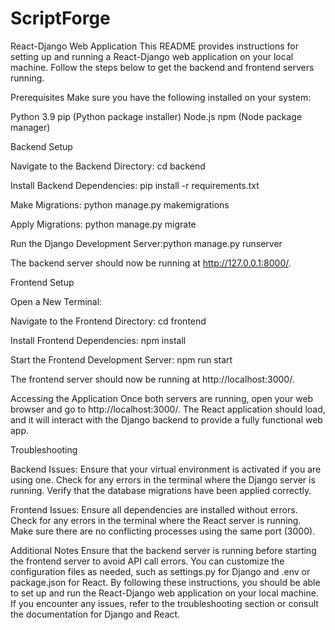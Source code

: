 # ScriptForge

React-Django Web Application
This README provides instructions for setting up and running a React-Django web application on your local machine. Follow the steps below to get the backend and frontend servers running.

Prerequisites
Make sure you have the following installed on your system:

Python 3.9
pip (Python package installer)
Node.js
npm (Node package manager)

Backend Setup

Navigate to the Backend Directory: cd backend

Install Backend Dependencies: pip install -r requirements.txt

Make Migrations: python manage.py makemigrations

Apply Migrations: python manage.py migrate

Run the Django Development Server:python manage.py runserver

The backend server should now be running at http://127.0.0.1:8000/.

Frontend Setup

Open a New Terminal:

Navigate to the Frontend Directory: cd frontend

Install Frontend Dependencies: npm install

Start the Frontend Development Server: npm run start

The frontend server should now be running at http://localhost:3000/.

Accessing the Application
Once both servers are running, open your web browser and go to http://localhost:3000/. The React application should load, and it will interact with the Django backend to provide a fully functional web app.

Troubleshooting

Backend Issues:
Ensure that your virtual environment is activated if you are using one.
Check for any errors in the terminal where the Django server is running.
Verify that the database migrations have been applied correctly.

Frontend Issues:
Ensure all dependencies are installed without errors.
Check for any errors in the terminal where the React server is running.
Make sure there are no conflicting processes using the same port (3000).

Additional Notes
Ensure that the backend server is running before starting the frontend server to avoid API call errors.
You can customize the configuration files as needed, such as settings.py for Django and .env or package.json for React.
By following these instructions, you should be able to set up and run the React-Django web application on your local machine. If you encounter any issues, refer to the troubleshooting section or consult the documentation for Django and React.